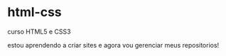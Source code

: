 # html-css
 curso HTML5 e CSS3 
 
 estou aprendendo a criar sites e agora vou gerenciar meus repositorios!
